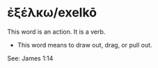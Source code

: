 # ἐξέλκω/exelkō
This word is an action. It is a verb.

* This word means to draw out, drag, or pull out.

See: James 1:14
